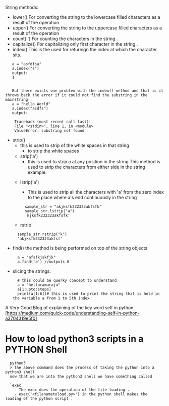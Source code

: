 String methods:
- lower() 
    For converting the string to the lowercase filled characters as a result of the operation
- upper()
    For converting the string to the uppercase filled characters as a result of the operation
- count('')
    For counting the characters in the string .
- capitalize()
    For capitalizing only first character in the string .
- index()
    This is the used for returnign the index at which the character sits.
```
   a = "asfdfsa"
   a.index("s")
   output:
   1


   But there exists one problem with the index() method and that is it throws back the error if it could not find the substring in the mainstring 
   a = "hello World"
   a.index("asdfs")
   output:

    Traceback (most recent call last):
    File "<stdin>", line 1, in <module>
    ValueError: substring not found
```
- strip()
  * this is used to strip of the white spaces in that string
      - to strip the white spaces
  * strip('a')
      - this is used to strip a at any position in the string
  This method is used to strip the characters from either side in the string
  example:
  - lstrip('a')
    * This is used to strip all the characters with 'a' from the zero index to the place where a's end continuously in the string 
    ```
      sample_str = "akjksfk232323akfsfk"
      sample_str.lstrip("a")
      'kjksfk232323akfsfk'
    ```

  - rstrip
  ```
    sample_str.rstrip("k")
    'akjksfk232323akfsf'
  ```
- find()
  the method is being performed on top of the string objects
  ```
    a = "afsfkjskfjk"
    a.find('a') //outputs 0
  ```
- slicing the strings:
  ```
    # this could be querky concept to understand
    a = "helloramaraju"
    a[1:upto:steps]
    print(a[1:6])# this is used to print the string that is held in the variable a from 1 to 5th index
  ```



A Very Good Blog of explaining of the key word self in python
[https://medium.com/quick-code/understanding-self-in-python-a3704319e5f0]




# How to load python3 scripts in a PYTHON Shell
```
  python3 
  > the above command does the process of taking the python into a python3 shell
  now that we are into the python3 shell we have something called

  `exec`
    - The exec does the operation of the file loading .
    - exec('<filenametoload.py>') in the python shell makes the loading of the python script .
```